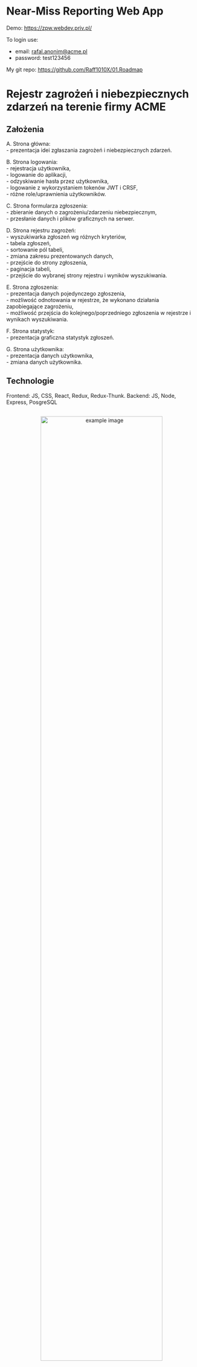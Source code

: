 # Near-Miss Reporting Web App

Demo: https://zpw.webdev.priv.pl/

To login use: 
- email: rafal.anonim@acme.pl
- password: test123456

My git repo: https://github.com/Raff1010X/01.Roadmap

# Rejestr zagrożeń i niebezpiecznych zdarzeń na terenie firmy ACME
## Założenia
A. Strona główna:
<br>- prezentacja idei zgłaszania zagrożeń i niebezpiecznych zdarzeń.

B. Strona logowania:
<br>- rejestracja użytkownika, 
<br>- logowanie do aplikacji, 
<br>- odzyskiwanie hasła przez użytkownika, 
<br>- logowanie z wykorzystaniem tokenów JWT i CRSF,
<br>- różne role/uprawnienia użytkowników.

C. Strona formularza zgłoszenia:
<br>- zbieranie danych o zagrożeniu/zdarzeniu niebezpiecznym, 
<br>- przesłanie danych i plików graficznych na serwer.

D. Strona rejestru zagrożeń:
<br>- wyszukiwarka zgłoszeń wg różnych kryteriów,
<br>- tabela zgłoszeń, 
<br>- sortowanie pól tabeli, 
<br>- zmiana zakresu prezentowanych danych,
<br>- przejście do strony zgłoszenia,
<br>- paginacja tabeli,
<br>- przejście do wybranej strony rejestru i wyników wyszukiwania.

E. Strona zgłoszenia:
<br>- prezentacja danych pojedynczego zgłoszenia, 
<br>- możliwość odnotowania w rejestrze, że wykonano działania zapobiegające zagrożeniu, 
<br>- możliwość przejścia do kolejnego/poprzedniego zgłoszenia w rejestrze i wynikach wyszukiwania.

F. Strona statystyk:
<br>- prezentacja graficzna statystyk zgłoszeń.

G. Strona użytkownika:
<br>- prezentacja danych użytkownika,
<br>- zmiana danych użytkownika.

## Technologie
Frontend: JS, CSS, React, Redux, Redux-Thunk.
Backend: JS, Node, Express, PosgreSQL

##
<p align="center">
<img src="./images/1.png" alt="example image" width="80%">
</p>

<p align="center">
<img src="./images/2.png" alt="example image" width="80%">
</p>

<p align="center">
<img src="./images/3.png" alt="example image" width="50%">
</p>

<p align="center">
<img src="./images/4.png" alt="example image" width="50%">
</p>

<p align="center">
<img src="./images/5.png" alt="example image" width="80%">
</p>

<p align="center">
<img src="./images/6.png" alt="example image" width="80%">
</p>

<p align="center">
<img src="./images/7.png" alt="example image" width="30%">
</p>

<p align="center">
<img src="./images/8.png" alt="example image" width="50%">
</p>

<p align="center">
<img src="./images/9.png" alt="example image" width="50%">
</p>

<p align="center">
<img src="./images/10.png" alt="example image" width="80%">
</p>

<p align="center">
<img src="./images/11.png" alt="example image" width="80%">
</p>

<p align="center">
<img src="./images/12.png" alt="example image" width="50%">
</p>

<p align="center">
<img src="./images/13.png" alt="example image" width="50%">
</p>

<p align="center">
<img src="./images/14.png" alt="example image" width="50%">
</p>

<p align="center">
<img src="./images/15.png" alt="example image" width="80%">
</p>

<p align="center">
<img src="./images/16.png" alt="example image" width="80%">
</p>

<p align="center">
<img src="./images/17.png" alt="example image" width="80%">
</p>

<p align="center">
<img src="./images/18.png" alt="example image" width="50%">
</p>

<p align="center">
<img src="./images/19.png" alt="example image" width="80%">
</p>

<p align="center">
<img src="./images/20.png" alt="example image" width="80%">
</p>

<p align="center">
<img src="./images/21.png" alt="example image" width="80%">
</p>

<p align="center">
<img src="./images/22.png" alt="example image" width="80%">
</p>

<p align="center">
<img src="./images/23.png" alt="example image" width="30%">
</p>

<p align="center">
<img src="./images/24.png" alt="example image" width="30%">
</p>